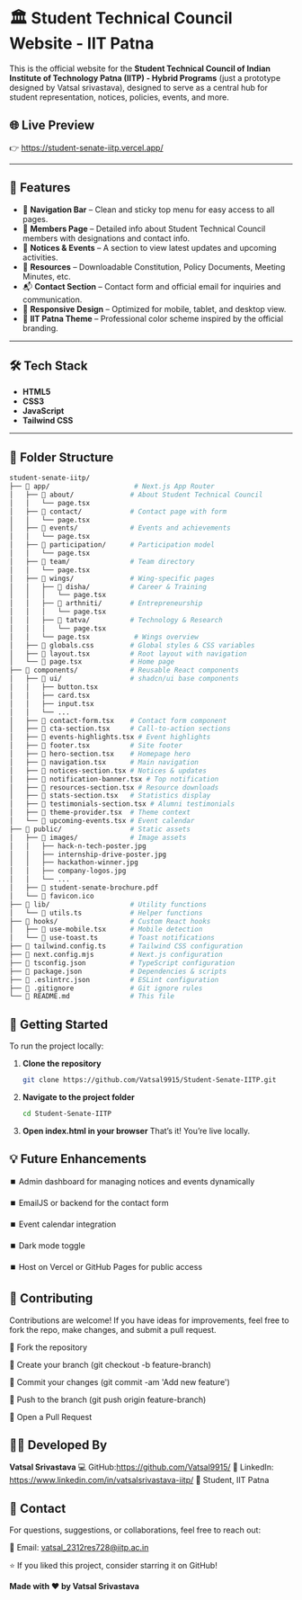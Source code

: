 # 🏛️ Student Technical Council Website - IIT Patna

This is the official website for the **Student Technical Council of Indian Institute of Technology Patna (IITP) - Hybrid Programs** (just a prototype designed by Vatsal srivastava), designed to serve as a central hub for student representation, notices, policies, events, and more.


## 🌐 Live Preview

👉 https://student-senate-iitp.vercel.app/

---

## 📌 Features

- 🧭 **Navigation Bar** – Clean and sticky top menu for easy access to all pages.
- 👥 **Members Page** – Detailed info about Student Technical Council members with designations and contact info.
- 📢 **Notices & Events** – A section to view latest updates and upcoming activities.
- 📄 **Resources** – Downloadable Constitution, Policy Documents, Meeting Minutes, etc.
- 📬 **Contact Section** – Contact form and official email for inquiries and communication.
- 📱 **Responsive Design** – Optimized for mobile, tablet, and desktop view.
- 🎨 **IIT Patna Theme** – Professional color scheme inspired by the official branding.

---

## 🛠️ Tech Stack

- **HTML5**
- **CSS3**
- **JavaScript**
- **Tailwind CSS** 

---

## 📁 Folder Structure

```bash
student-senate-iitp/
├── 📁 app/                     # Next.js App Router
│   ├── 📁 about/              # About Student Technical Council
│   │   └── page.tsx
│   ├── 📁 contact/            # Contact page with form
│   │   └── page.tsx
│   ├── 📁 events/             # Events and achievements
│   │   └── page.tsx
│   ├── 📁 participation/      # Participation model
│   │   └── page.tsx
│   ├── 📁 team/               # Team directory
│   │   └── page.tsx
│   ├── 📁 wings/              # Wing-specific pages
│   │   ├── 📁 disha/          # Career & Training
│   │   │   └── page.tsx
│   │   ├── 📁 arthniti/       # Entrepreneurship
│   │   │   └── page.tsx
│   │   ├── 📁 tatva/          # Technology & Research
│   │   │   └── page.tsx
│   │   └── page.tsx           # Wings overview
│   ├── 📄 globals.css         # Global styles & CSS variables
│   ├── 📄 layout.tsx          # Root layout with navigation
│   └── 📄 page.tsx            # Home page
├── 📁 components/             # Reusable React components
│   ├── 📁 ui/                 # shadcn/ui base components
│   │   ├── button.tsx
│   │   ├── card.tsx
│   │   ├── input.tsx
│   │   └── ...
│   ├── 📄 contact-form.tsx    # Contact form component
│   ├── 📄 cta-section.tsx     # Call-to-action sections
│   ├── 📄 events-highlights.tsx # Event highlights
│   ├── 📄 footer.tsx          # Site footer
│   ├── 📄 hero-section.tsx    # Homepage hero
│   ├── 📄 navigation.tsx      # Main navigation
│   ├── 📄 notices-section.tsx # Notices & updates
│   ├── 📄 notification-banner.tsx # Top notification
│   ├── 📄 resources-section.tsx # Resource downloads
│   ├── 📄 stats-section.tsx   # Statistics display
│   ├── 📄 testimonials-section.tsx # Alumni testimonials
│   ├── 📄 theme-provider.tsx  # Theme context
│   └── 📄 upcoming-events.tsx # Event calendar
├── 📁 public/                 # Static assets
│   ├── 📁 images/             # Image assets
│   │   ├── hack-n-tech-poster.jpg
│   │   ├── internship-drive-poster.jpg
│   │   ├── hackathon-winner.jpg
│   │   ├── company-logos.jpg
│   │   └── ...
│   ├── 📄 student-senate-brochure.pdf
│   └── 📄 favicon.ico
├── 📁 lib/                    # Utility functions
│   └── 📄 utils.ts            # Helper functions
├── 📁 hooks/                  # Custom React hooks
│   ├── 📄 use-mobile.tsx      # Mobile detection
│   └── 📄 use-toast.ts        # Toast notifications
├── 📄 tailwind.config.ts      # Tailwind CSS configuration
├── 📄 next.config.mjs         # Next.js configuration
├── 📄 tsconfig.json           # TypeScript configuration
├── 📄 package.json            # Dependencies & scripts
├── 📄 .eslintrc.json          # ESLint configuration
├── 📄 .gitignore              # Git ignore rules
└── 📄 README.md               # This file

```

## 🚀 Getting Started

To run the project locally:

1. **Clone the repository**
   ```bash
   git clone https://github.com/Vatsal9915/Student-Senate-IITP.git
   
   ```

2. **Navigate to the project folder**
   ```bash
   cd Student-Senate-IITP
   ```
   
3. **Open index.html in your browser**
   That’s it! You’re live locally.

## 💡 Future Enhancements
 ⏹️ Admin dashboard for managing notices and events dynamically

 ⏹️ EmailJS or backend for the contact form

 ⏹️ Event calendar integration

 ⏹️ Dark mode toggle

 ⏹️ Host on Vercel or GitHub Pages for public access

## 🙌 Contributing
Contributions are welcome! If you have ideas for improvements, feel free to fork the repo, make changes, and submit a pull request.

🌟 Fork the repository

🌟 Create your branch (git checkout -b feature-branch)

🌟 Commit your changes (git commit -am 'Add new feature')

🌟 Push to the branch (git push origin feature-branch)

🌟 Open a Pull Request

## 👨‍💻 Developed By
**Vatsal Srivastava**
💻 GitHub:https://github.com/Vatsal9915/
🔗 LinkedIn: https://www.linkedin.com/in/vatsalsrivastava-iitp/
📍 Student, IIT Patna

## 📧 Contact
For questions, suggestions, or collaborations, feel free to reach out:

📮 Email: vatsal_2312res728@iitp.ac.in 


⭐ If you liked this project, consider starring it on GitHub!

**Made with ❤️ by Vatsal Srivastava**
